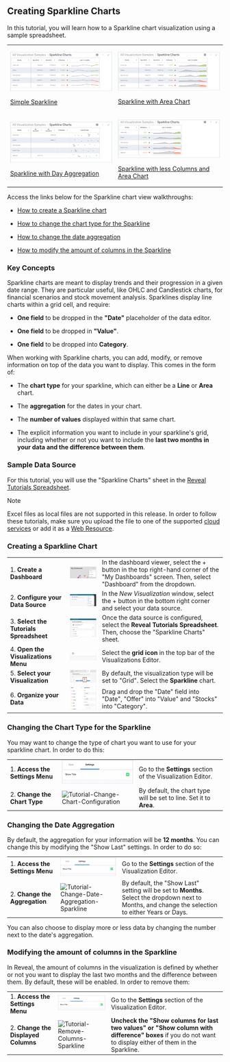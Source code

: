 ## Creating Sparkline Charts

In this tutorial, you will learn how to a Sparkline chart visualization
using a sample spreadsheet.

<table>
<colgroup>
<col style="width: 50%" />
<col style="width: 50%" />
</colgroup>
<tbody>
<tr class="odd">
<td><p><img src="images/SparklineChartSimple_All.png" alt="SparklineChartSimple All" /><br />
</p>
<p><a href="#create-sparkline">Simple Sparkline</a><br />
</p></td>
<td><p><img src="images/SparklineChartArea_All.png" alt="SparklineChartArea All" /><br />
</p>
<p><a href="#change-chart-type-sparkline">Sparkline with Area Chart</a><br />
</p></td>
</tr>
<tr class="even">
<td><p><img src="images/SparklineDateAggregation_All.png" alt="SparklineDateAggregation All" /><br />
</p>
<p><a href="#change-date-aggregation">Sparkline with Day Aggregation</a><br />
</p></td>
<td><p><img src="images/SparklineLessColumns_All.png" alt="SparklineLessColumns All" /><br />
</p>
<p><a href="#modify-columns">Sparkline with less Columns and Area Chart</a><br />
</p></td>
</tr>
</tbody>
</table>

Access the links below for the Sparkline chart view walkthroughs:

  - [How to create a Sparkline chart](#create-sparkline)

  - [How to change the chart type for the Sparkline](#change-chart-type-sparkline)

  - [How to change the date aggregation](#change-datea-ggregation)

  - [How to modify the amount of columns in the Sparkline](#modify-columns)

### Key Concepts

Sparkline charts are meant to display trends and their progression in a
given date range. They are particular useful, like OHLC and Candlestick
charts, for financial scenarios and stock movement analysis. Sparklines
display line charts within a grid cell, and require:

  - **One field** to be dropped in the **"Date"** placeholder of the
    data editor.

  - **One field** to be dropped in **"Value"**.

  - **One field** to be dropped into **Category**.

When working with Sparkline charts, you can add, modify, or remove
information on top of the data you want to display. This comes in the
form of:

  - The **chart type** for your sparkline, which can either be a
    **Line** or **Area** chart.

  - The **aggregation** for the dates in your chart.

  - The **number of values** displayed within that same chart.

  - The explicit information you want to include in your sparkline's
    grid, including whether or not you want to include the **last two
    months in your data and the difference between them**.

### Sample Data Source

For this tutorial, you will use the "Sparkline Charts" sheet in the
[Reveal Tutorials Spreadsheet](http://download.infragistics.com/reportplus/help/samples/Reveal_Visualization_Tutorials.xlsx).

>[!NOTE]
>Excel files as local files are not supported in this release. In order to follow these tutorials, make sure you upload the file to one of the supported [cloud services](data-sources.md) or add it as a [Web Resource](web-resource.md).

<a name='create-sparkline'></a>
### Creating a Sparkline Chart

|                                          |                                                                                                                |                                                                                                                                                      |
| ---------------------------------------- | -------------------------------------------------------------------------------------------------------------- | ---------------------------------------------------------------------------------------------------------------------------------------------------- |
| 1\. **Create a Dashboard**               | ![Tutorials-Create-New-Dashboard](images/Tutorials-Create-New-Dashboard.png)                                   | In the dashboard viewer, select the + button in the top right-hand corner of the "My Dashboards" screen. Then, select "Dashboard" from the dropdown. |
| 2\. **Configure your Data Source**       | ![Tutorials-Select-Data-Source](images/Tutorials-Select-Data-Source.png)                                       | In the *New Visualization* window, select the + button in the bottom right corner and select your data source.                                       |
| 3\. **Select the Tutorials Spreadsheet** | ![Tutorials-Select-Sparkline-Charts-Spreadsheet.png](images/Tutorials-Select-Sparkline-Charts-Spreadsheet.png) | Once the data source is configured, select the **Reveal Tutorials Spreadsheet**. Then, choose the "Sparkline Charts" sheet.                          |
| 4\. **Open the Visualizations Menu**     | ![Tutorials-Select-Change-Visualization](images/Tutorials-Select-Change-Visualization.png)                     | Select the **grid icon** in the top bar of the Visualizations Editor.                                                                                |
| 5\. **Select your Visualization**        | ![Tutorials-Charts-Select-Sparkline-Chart](images/Tutorials-Charts-Select-Sparkline-Chart.png)                 | By default, the visualization type will be set to "Grid". Select the **Sparkline** chart.                                                            |
| 6\. **Organize your Data**               | ![Tutorials-SparklineChart-Organizing-Data](images/Tutorials-SparklineChart-Organizing-Data.png)               | Drag and drop the "Date" field into "Date", "Offer" into "Value" and "Stocks" into "Category".                                                       |

<a name='change-chart-type-sparkline'></a>
### Changing the Chart Type for the Sparkline

You may want to change the type of chart you want to use for your
sparkline chart. In order to do this:

|                                  |                                                                                        |                                                                     |
| -------------------------------- | -------------------------------------------------------------------------------------- | ------------------------------------------------------------------- |
| 1\. **Access the Settings Menu** | ![Tutorials-Navigate-Settings](images/Tutorials-Navigate-Settings.png)                 | Go to the **Settings** section of the Visualization Editor.         |
| 2\. **Change the Chart Type**    | ![Tutorial-Change-Chart-Configuration](images/Change-Chart-Configuration.png) | By default, the chart type will be set to line. Set it to **Area**. |

<a name='change-date-aggregation'></a>
### Changing the Date Aggregation

By default, the aggregation for your information will be **12 months**.
You can change this by modifying the "Show Last" settings. In order to
do so:

|                                  |                                                                                                      |                                                                                                                                                      |
| -------------------------------- | ---------------------------------------------------------------------------------------------------- | ---------------------------------------------------------------------------------------------------------------------------------------------------- |
| 1\. **Access the Settings Menu** | ![Tutorials-Navigate-Settings](images/Tutorials-Navigate-Settings.png)                               | Go to the **Settings** section of the Visualization Editor.                                                                                          |
| 2\. **Change the Aggregation**   | ![Tutorial-Change-Date-Aggregation-Sparkline](images/Change-Date-Aggregation-Sparkline.png) | By default, the "Show Last" setting will be set to **Months**. Select the dropdown next to Months, and change the selection to either Years or Days. |

You can also choose to display more or less data by changing the number
next to the date's aggregation.

<a name='modify-columns'></a>
### Modifying the amount of columns in the Sparkline

In Reveal, the amount of columns in the visualization is defined by
whether or not you want to display the last two months and the
difference between them. By default, these will be enabled. In order to
remove them:

|                                      |                                                                                    |                                                                                                                                                          |
| ------------------------------------ | ---------------------------------------------------------------------------------- | -------------------------------------------------------------------------------------------------------------------------------------------------------- |
| 1\. **Access the Settings Menu**     | ![Tutorials-Navigate-Settings](images/Tutorials-Navigate-Settings.png)             | Go to the **Settings** section of the Visualization Editor.                                                                                              |
| 2\. **Change the Displayed Columns** | ![Tutorial-Remove-Columns-Sparkline](images/Remove-Columns-Sparkline.png) | **Uncheck the "Show columns for last two values" or "Show column with difference" boxes** if you do not want to display either of them in the Sparkline. |
